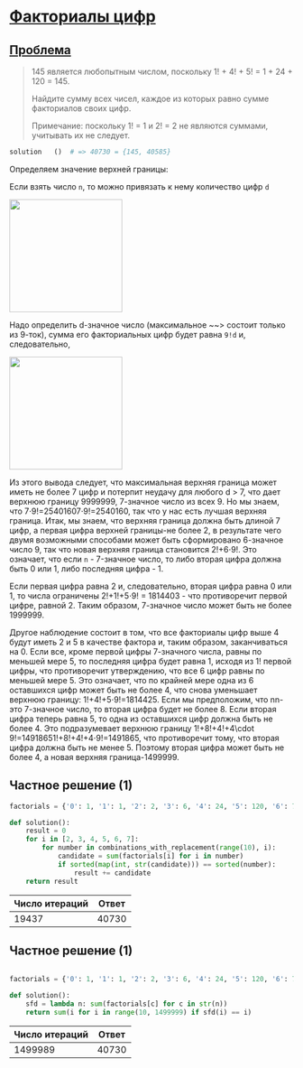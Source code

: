 # [Факториалы цифр](TODO)

## [Проблема](https://euler.jakumo.org/problems/view/34.html)

>145 является любопытным числом, поскольку 1! + 4! + 5! = 1 + 24 + 120 = 145.
>
>Найдите сумму всех чисел, каждое из которых равно сумме факториалов своих цифр.
>
>Примечание: поскольку 1! = 1 и 2! = 2 не являются суммами, учитывать их не следует.

``` python
solution   ()  # => 40730 = {145, 40585}
```

Определяем значение верхней границы:

Если взять число `n`, то можно привязать к нему количество цифр `d`

<img src = 'https://user-images.githubusercontent.com/54672403/95584618-b2e0d680-0a46-11eb-9ddc-4afaf8dc3358.jpg' width="200px"> 

Надо определить d-значное число (максимальное ~~> состоит только из 9-ток),  сумма его факториальных цифр будет равна `9!d` и, следовательно,

<img src = 'https://user-images.githubusercontent.com/54672403/95584630-b5433080-0a46-11eb-92b9-1e490845fb98.jpg' width="200px"> 

Из этого вывода следует, что максимальная верхняя граница может иметь не более 7 цифр и потерпит неудачу для любого d > 7, что дает верхнюю границу 9999999, 7-значное число из всех 9.
Но мы знаем, что 7⋅9!=25401607⋅9!=2540160, так что у нас есть лучшая верхняя граница.
Итак, мы знаем, что верхняя граница должна быть длиной 7 цифр, а первая цифра верхней границы-не более 2, в результате чего двумя возможными способами может быть сформировано 6-значное число 9,
 так что новая верхняя граница становится 2!+6⋅9!.
Это означает, что если `n` - 7-значное число, то либо вторая цифра должна быть 0 или 1, либо последняя цифра - 1.

Если первая цифра равна 2 и, следовательно, вторая цифра равна 0 или 1, то числа ограничены 2!+1!+5⋅9! = 1814403 - 
что противоречит первой цифре, равной 2.
Таким образом, 7-значное число может быть не более 1999999.

Другое наблюдение состоит в том, что все факториалы цифр выше 4 будут иметь 2 и 5 в качестве фактора и, таким образом, заканчиваться на 0.
Если все, кроме первой цифры 7-значного числа, равны по меньшей мере 5, то последняя цифра будет равна 1, исходя из 1! первой цифры, что противоречит утверждению,
 что все 6 цифр равны по меньшей мере 5. Это означает, что по крайней мере одна из 6 оставшихся цифр может быть не более 4, что снова уменьшает верхнюю границу: 1!+4!+5⋅9!=1814425. Если мы предположим, что nn-это 7-значное число, то вторая цифра будет не более 8. Если вторая цифра теперь равна 5, то одна из оставшихся цифр должна быть не более 4. Это подразумевает верхнюю границу 1!+8!+4!+4\cdot 9!=14918651!+8!+4!+4⋅9!=1491865, что противоречит тому, что вторая цифра должна быть не менее 5.
 Поэтому вторая цифра может быть не более 4, а новая верхняя граница-1499999.
 


## Частное решение (1)

```python
factorials = {'0': 1, '1': 1, '2': 2, '3': 6, '4': 24, '5': 120, '6': 720, '7': 5040, '8': 40320, '9': 362880}

def solution():
    result = 0
    for i in [2, 3, 4, 5, 6, 7]:
        for number in combinations_with_replacement(range(10), i):
            candidate = sum(factorials[i] for i in number)
            if sorted(map(int, str(candidate))) == sorted(number):
                result += candidate
    return result
```

|Число итераций|Ответ|
|---  | --- |
|19437|40730|


## Частное решение (1)

```python

factorials = {'0': 1, '1': 1, '2': 2, '3': 6, '4': 24, '5': 120, '6': 720, '7': 5040, '8': 40320, '9': 362880}

def solution():
    sfd = lambda n: sum(factorials[c] for c in str(n))
    return sum(i for i in range(10, 1499999) if sfd(i) == i)
```

|Число итераций|Ответ|
|---  | --- |
|1499989|40730|



